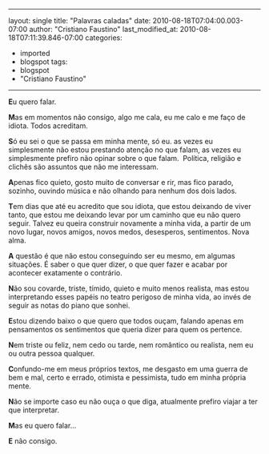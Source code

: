 
---
layout: single
title: "Palavras caladas"
date: 2010-08-18T07:04:00.003-07:00
author: "Cristiano Faustino"
last_modified_at: 2010-08-18T07:11:39.846-07:00
categories:
  - imported
  - blogspot
tags:
  - blogspot
  - "Cristiano Faustino"
---

**E**u quero falar.

**M**as em momentos não consigo, algo me cala, eu me calo e me faço de idiota. Todos acreditam.

**S**ó eu sei o que se passa em minha mente, só eu. as vezes eu simplesmente não estou prestando atenção no que falam, as vezes eu simplesmente prefiro não opinar sobre o que falam.  Política, religião e clichês são assuntos que não me interessam.

**A**penas fico quieto, gosto muito de conversar e rir, mas fico parado, sozinho, ouvindo música e não olhando para nenhum dos dois lados.

**T**em dias que até eu acredito que sou idiota, que estou deixando de viver tanto, que estou me deixando levar por um caminho que eu não quero seguir. Talvez eu queira construir novamente a minha vida, a partir de um novo lugar, novos amigos, novos medos, desesperos, sentimentos. Nova alma.

**A** questão é que não estou conseguindo ser eu mesmo, em algumas situações. É saber o que quer dizer, o que quer fazer e acabar por acontecer exatamente o contrário.

**N**ão sou covarde, triste, tímido, quieto e muito menos realista, mas estou interpretando esses papéis no teatro perigoso de minha vida, ao invés de seguir as notas do piano que sonhei.

**E**stou dizendo baixo o que quero que todos ouçam, falando apenas em pensamentos os sentimentos que queria dizer para quem os pertence.

**N**em triste ou feliz, nem cedo ou tarde, nem romântico ou realista, nem eu ou outra pessoa qualquer.

**C**onfundo-me em meus próprios textos, me desgasto em uma guerra de bem e mal, certo e errado, otimista e pessimista, tudo em minha própria mente.

**N**ão se importe caso eu não ouça o que diga, atualmente prefiro viajar a ter que interpretar.

**M**as eu quero falar...

**E** não consigo.





 